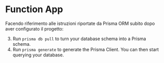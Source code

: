 # Function App

Facendo riferimento alle istruzioni riportate da Prisma ORM subito dopo aver configurato il progetto:

3. Run `prisma db pull` to turn your database schema into a Prisma schema.
4. Run `prisma generate` to generate the Prisma Client. You can then start querying your database.
